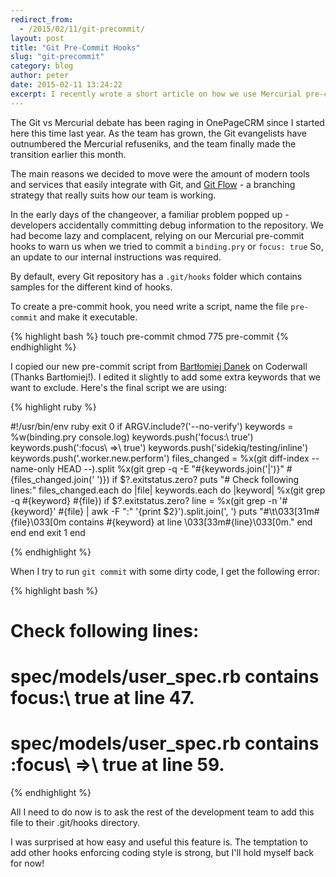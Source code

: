 ```yaml
---
redirect_from:
  - /2015/02/11/git-precommit/
layout: post
title: "Git Pre-Commit Hooks"
slug: "git-precommit"
category: blog
author: peter
date: 2015-02-11 13:24:22
excerpt: I recently wrote a short article on how we use Mercurial pre-commit hooks to stop debug code from reaching our development servers. The team has just completed a transition to Git, so here's an updated article about our Git pre-commit hooks.
---
```


The Git vs Mercurial debate has been raging in OnePageCRM since I started here this time last year. As the team has grown, the Git evangelists have outnumbered the Mercurial refuseniks, and the team finally made the transition earlier this month.

The main reasons we decided to move were the amount of modern tools and services that easily integrate with Git, and [Git Flow][1] - a branching strategy that really suits how our team is working.

In the early days of the changeover, a familiar problem popped up - developers accidentally committing debug information to the repository. We had become lazy and complacent, relying on our Mercurial pre-commit hooks to warn us when we tried to commit a `binding.pry` or `focus: true`
So, an update to our internal instructions was required.

By default, every Git repository has a `.git/hooks` folder which contains samples for the different kind of hooks.

To create a pre-commit hook, you need write a script, name the file `pre-commit` and make it executable.

{% highlight bash %}
touch pre-commit
chmod 775 pre-commit
{% endhighlight %}

I copied our new pre-commit script from [Bartłomiej Danek][2] on Coderwall (Thanks Bartłomiej!). I edited it slightly to add some extra keywords that we want to exclude.
Here's the final script we are using:

{% highlight ruby %}

#!/usr/bin/env ruby
exit 0 if ARGV.include?('--no-verify')
keywords = %w(binding.pry console.log)
keywords.push('focus:\ true')
keywords.push(':focus\ =>\ true')
keywords.push('sidekiq/testing/inline')
keywords.push('.worker.new.perform')
files_changed = %x(git diff-index --name-only HEAD --).split
%x(git grep -q -E "#{keywords.join('|')}" #{files_changed.join(' ')})
if $?.exitstatus.zero?
  puts "# Check following lines:"
  files_changed.each do |file|
    keywords.each do |keyword|
      %x(git grep -q #{keyword} #{file})
      if $?.exitstatus.zero?
        line = %x(git grep -n '#{keyword}' #{file} | awk -F ":" '{print $2}').split.join(', ')
        puts "#\t\033[31m#{file}\033[0m contains #{keyword} at line \033[33m#{line}\033[0m."
      end
    end
  end
  exit 1
end

{% endhighlight %}

When I try to run `git commit` with some dirty code, I get the following error:

{% highlight bash %}
# Check following lines:
# spec/models/user_spec.rb contains focus:\ true at line 47.
# spec/models/user_spec.rb contains :focus\ =>\ true at line 59.
{% endhighlight %}

All I need to do now is to ask the rest of the development team to add this file to their .git/hooks directory.

I was surprised at how easy and useful this feature is. The temptation to add other hooks enforcing coding style is strong, but I'll hold myself back for now!

  [1]: http://danielkummer.github.io/git-flow-cheatsheet/
  [2]: https://coderwall.com/p/cuq7vg/git-hooks-how-don-t-push-nasty-code
